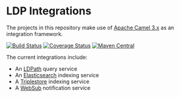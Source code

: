 # LDP Integrations

The projects in this repository make use of [Apache Camel 3.x](https://camel.apache.org) as an integration framework.

[![Build Status](https://travis-ci.com/trellis-ldp/camel-ldp-recipes.svg?branch=master)](https://travis-ci.com/trellis-ldp/camel-ldp-recipes)
[![Coverage Status](https://coveralls.io/repos/github/trellis-ldp/camel-ldp-recipes/badge.svg?branch=master)](https://coveralls.io/github/trellis-ldp/camel-ldp-recipes?branch=master)
[![Maven Central](https://maven-badges.herokuapp.com/maven-central/org.trellisldp.ext/camel-ldp-karaf/badge.svg)](https://maven-badges.herokuapp.com/maven-central/org.trellisldp.ext/camel-ldp-karaf/)

The current integrations include:

  * An [LDPath](https://marmotta.apache.org/ldpath/) query service
  * An [Elasticsearch](https://www.elastic.co) indexing service
  * A [Triplestore](https://en.wikipedia.org/wiki/Triplestore) indexing service
  * A [WebSub](https://www.w3.org/TR/websub/) notification service
